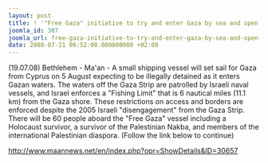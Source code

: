 ```yaml
---
layout: post
title: ! '"Free Gaza" initiative to try and enter Gaza by sea and open port'
joomla_id: 307
joomla_url: free-gaza-initiative-to-try-and-enter-gaza-by-sea-and-open-port
date: 2008-07-21 06:52:00.000000000 +02:00
---
```

<p>(19.07.08) Bethlehem - Ma'an - A small shipping vessel will set sail for Gaza from Cyprus on 5 August expecting to be illegally detained as it enters Gazan waters. The waters off the Gaza Strip are patrolled by Israeli naval vessels, and Israel enforces a &quot;Fishing Limit&quot; that is 6 nautical miles (11.1 km) from the Gaza shore. These restrictions on access and borders are enforced despite the 2005 Israeli &quot;disengagement&quot; from the Gaza Strip. There will be 60 people aboard the &quot;Free Gaza&quot; vessel including a Holocaust survivor, a survivor of the Palestinian Nakba, and members of the international Palestinian diaspora. (Follow the link below to continue)</p><p><a href="http://www.maannews.net/en/index.php?opr=ShowDetails&ID=30657">http://www.maannews.net/en/index.php?opr=ShowDetails&ID=30657</a></p>
